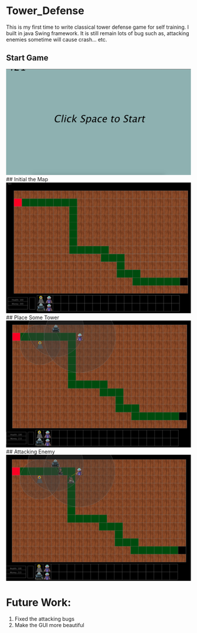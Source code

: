 # Tower_Defense

This is my first time to write classical tower defense game for self training. I built in java Swing framework. It is still remain lots of bug such as, attacking enemies sometime will cause crash... etc.


## Start Game

<img alt="Startgame" src="https://github.com/ja841014/Tower_Defense/blob/master/pic/StartGame.png" width="600">
## Initial the Map

<img alt="Initial the Map" src="https://github.com/ja841014/Tower_Defense/blob/master/pic/Init.png" width="600">
## Place Some Tower

<img alt="PlaceTower" src="https://github.com/ja841014/Tower_Defense/blob/master/pic/PlaceTower.png" width="600">
## Attacking Enemy

<img alt="PlaceTower" src="https://github.com/ja841014/Tower_Defense/blob/master/pic/Attack.png" width="600">

# Future Work:

1. Fixed the attacking bugs
2. Make the GUI more beautiful


